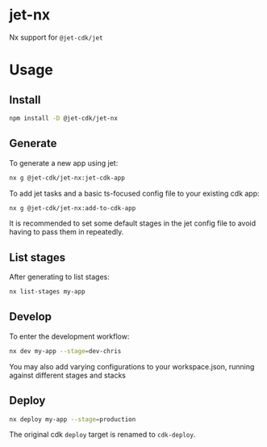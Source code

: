 # jet-nx

Nx support for `@jet-cdk/jet`

# Usage

## Install
```sh
npm install -D @jet-cdk/jet-nx
```

## Generate 
To generate a new app using jet:

``` sh
nx g @jet-cdk/jet-nx:jet-cdk-app
```

To add jet tasks and a basic ts-focused config file to your existing cdk app:

``` sh
nx g @jet-cdk/jet-nx:add-to-cdk-app
```

It is recommended to set some default stages in the jet config file to avoid having to pass them in repeatedly.

## List stages
After generating to list stages:

``` sh
nx list-stages my-app
```

## Develop
To enter the development workflow:
``` sh
nx dev my-app --stage=dev-chris
```

You may also add varying configurations to your workspace.json, running against different stages and stacks


## Deploy
``` sh
nx deploy my-app --stage=production
```

The original cdk `deploy` target is renamed to `cdk-deploy`.